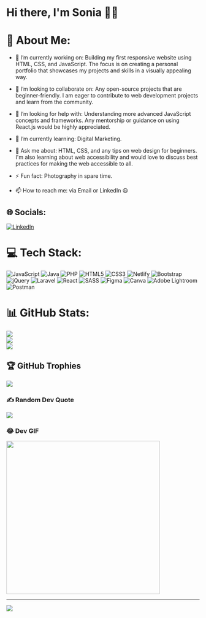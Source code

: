 <!-- Using README generator with GRPRM as my profile page -->

# Hi there, I'm Sonia 👋🏾

# 💫 About Me:
- 🔭 I’m currently working on:  Building my first responsive website using HTML, CSS, and JavaScript. The focus is on creating a personal portfolio that showcases my projects and skills in a visually appealing way.<br>

- 👯 I’m looking to collaborate on: Any open-source projects that are beginner-friendly. I am eager to contribute to web development projects and learn from the community.<br>

- 🤝 I’m looking for help with: Understanding more advanced JavaScript concepts and frameworks. Any mentorship or guidance on using React.js would be highly appreciated.<br>

- 🌱 I’m currently learning: Digital Marketing.<br>

- 💬 Ask me about: HTML, CSS, and any tips on web design for beginners. I'm also learning about web accessibility and would love to discuss best practices for making the web accessible to all.<br>

- ⚡ Fun fact: Photography in spare time.<br>

- 📫 How to reach me: via Email or LinkedIn 😃


## 🌐 Socials:
[![LinkedIn](https://img.shields.io/badge/LinkedIn-%230077B5.svg?logo=linkedin&logoColor=white)](https://linkedin.com/in/sonia-ndonga) 

# 💻 Tech Stack:
![JavaScript](https://img.shields.io/badge/javascript-%23323330.svg?style=for-the-badge&logo=javascript&logoColor=%23F7DF1E) ![Java](https://img.shields.io/badge/java-%23ED8B00.svg?style=for-the-badge&logo=openjdk&logoColor=white) ![PHP](https://img.shields.io/badge/php-%23777BB4.svg?style=for-the-badge&logo=php&logoColor=white) ![HTML5](https://img.shields.io/badge/html5-%23E34F26.svg?style=for-the-badge&logo=html5&logoColor=white) ![CSS3](https://img.shields.io/badge/css3-%231572B6.svg?style=for-the-badge&logo=css3&logoColor=white) ![Netlify](https://img.shields.io/badge/netlify-%23000000.svg?style=for-the-badge&logo=netlify&logoColor=#00C7B7) ![Bootstrap](https://img.shields.io/badge/bootstrap-%238511FA.svg?style=for-the-badge&logo=bootstrap&logoColor=white) ![jQuery](https://img.shields.io/badge/jquery-%230769AD.svg?style=for-the-badge&logo=jquery&logoColor=white) ![Laravel](https://img.shields.io/badge/laravel-%23FF2D20.svg?style=for-the-badge&logo=laravel&logoColor=white) ![React](https://img.shields.io/badge/react-%2320232a.svg?style=for-the-badge&logo=react&logoColor=%2361DAFB) ![SASS](https://img.shields.io/badge/SASS-hotpink.svg?style=for-the-badge&logo=SASS&logoColor=white) ![Figma](https://img.shields.io/badge/figma-%23F24E1E.svg?style=for-the-badge&logo=figma&logoColor=white) ![Canva](https://img.shields.io/badge/Canva-%2300C4CC.svg?style=for-the-badge&logo=Canva&logoColor=white) ![Adobe Lightroom](https://img.shields.io/badge/Adobe%20Lightroom-31A8FF.svg?style=for-the-badge&logo=Adobe%20Lightroom&logoColor=white) ![Postman](https://img.shields.io/badge/Postman-FF6C37?style=for-the-badge&logo=postman&logoColor=white)

# 📊 GitHub Stats:
![](https://github-readme-stats.vercel.app/api?username=sonializzie&theme=tokyonight&hide_border=false&include_all_commits=false&count_private=false)<br/>
![](https://github-readme-streak-stats.herokuapp.com/?user=sonializzie&theme=tokyonight&hide_border=false)<br/>
![](https://github-readme-stats.vercel.app/api/top-langs/?username=sonializzie&theme=tokyonight&hide_border=false&include_all_commits=false&count_private=false&layout=compact)

## 🏆 GitHub Trophies
![](https://github-profile-trophy.vercel.app/?username=sonializzie&theme=radical&no-frame=false&no-bg=false&margin-w=4)

### ✍️ Random Dev Quote
![](https://quotes-github-readme.vercel.app/api?type=horizontal&theme=tokyonight)

### 😂 Dev GIF
<img src='https://user-images.githubusercontent.com/74038190/219923809-b86dc415-a0c2-4a38-bc88-ad6cf06395a8.gif' style="height: 400px;"/>

---
[![](https://visitcount.itsvg.in/api?id=sonializzie&icon=4&color=0)](https://visitcount.itsvg.in)

<!-- Proudly created with GPRM ( https://gprm.itsvg.in ) -->


<!--
**sonializzie/sonializzie** is a ✨ _special_ ✨ repository because its `README.md` (this file) appears on your GitHub profile.

Here are some ideas to get you started:

- 🔭 I’m currently working on ...
- 🌱 I’m currently learning ...
- 👯 I’m looking to collaborate on ...
- 🤔 I’m looking for help with ...
- 💬 Ask me about ...
- 📫 How to reach me: ...
- 😄 Pronouns: ...
- ⚡ Fun fact: ...
-->
